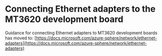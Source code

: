 # Connecting Ethernet adapters to the MT3620 development board

Guidance for connecting Ethernet adapters to MT3620 development boards has moved to: [https://docs.microsoft.com/azure-sphere/network/ethernet-adapters](https://docs.microsoft.com/azure-sphere/network/ethernet-adapters)